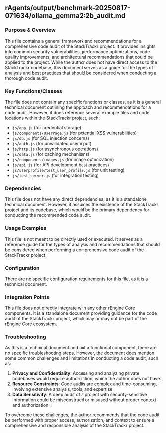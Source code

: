 ## rAgents/output/benchmark-20250817-071634/ollama_gemma2:2b_audit.md

### Purpose & Overview

This file contains a general framework and recommendations for a comprehensive code audit of the StackTrackr project. It provides insights into common security vulnerabilities, performance optimizations, code quality improvements, and architectural recommendations that could be applied to the project. While the author does not have direct access to the StackTrackr codebase, this document serves as a guide for the types of analysis and best practices that should be considered when conducting a thorough code audit.

### Key Functions/Classes

The file does not contain any specific functions or classes, as it is a general technical document outlining the approach and recommendations for a code audit. However, it does reference several example files and code locations within the StackTrackr project, such:

- `js/app.js` (for credential storage)
- `js/components/UserPage.js` (for potential XSS vulnerabilities)
- `js/db.js` (for SQL injection concerns)
- `js/auth.js` (for unvalidated user input)
- `js/http.js` (for asynchronous operations)
- `js/data.js` (for caching mechanisms)
- `js/components/images.js` (for image optimization)
- `js/api.js` (for API development best practices)
- `js/userprofile/test_user_profile.js` (for unit testing)
- `js/test_server.js` (for integration testing)

### Dependencies

This file does not have any direct dependencies, as it is a standalone technical document. However, it assumes the existence of the StackTrackr project and its codebase, which would be the primary dependency for conducting the recommended code audit.

### Usage Examples

This file is not meant to be directly used or executed. It serves as a reference guide for the types of analysis and recommendations that should be considered when performing a comprehensive code audit of the StackTrackr project.

### Configuration

There are no specific configuration requirements for this file, as it is a technical document.

### Integration Points

This file does not directly integrate with any other rEngine Core components. It is a standalone document providing guidance for the code audit of the StackTrackr project, which may or may not be part of the rEngine Core ecosystem.

### Troubleshooting

As this is a technical document and not a functional component, there are no specific troubleshooting steps. However, the document does mention some common challenges and limitations in conducting a code audit, such as:

1. **Privacy and Confidentiality**: Accessing and analyzing private codebases would require authorization, which the author does not have.
2. **Resource Constraints**: Code audits are complex and time-consuming, involving extensive analysis, tools, and expertise.
3. **Data Sensitivity**: A deep audit of a project with security-sensitive information could be misconstrued or misused without proper context and authorization.

To overcome these challenges, the author recommends that the code audit be performed with proper access, authorization, and context to ensure a comprehensive and responsible analysis of the StackTrackr project.
